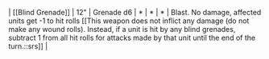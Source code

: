 | [[Blind Grenade]] | 12"   | Grenade d6 | *   | *   | *   | Blast. No damage, affected units get -1 to hit rolls [[This weapon does not inflict any damage (do not make any wound rolls). Instead, if a unit is hit by any blind grenades, subtract 1 from all hit rolls for attacks made by that unit until the end of the turn.::srs]] | 